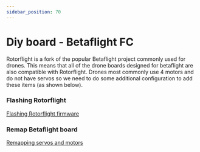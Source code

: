 ```yaml
---
sidebar_position: 70
---
```


# Diy board - Betaflight FC

Rotorflight is a fork of the popular Betaflight project commonly used for drones. This means that all of the drone boards designed for betaflight are also compatible with Rotorflight. Drones most commonly use 4 motors and do not have servos so we need to do some additional configuration to add these items (as shown below).  

### Flashing Rotorflight


[Flashing Rotorflight firmware](../setup/Flashing-the-firmware.mdx)

### Remap Betaflight board

[Remapping servos and motors](../setup/Remapping.mdx)